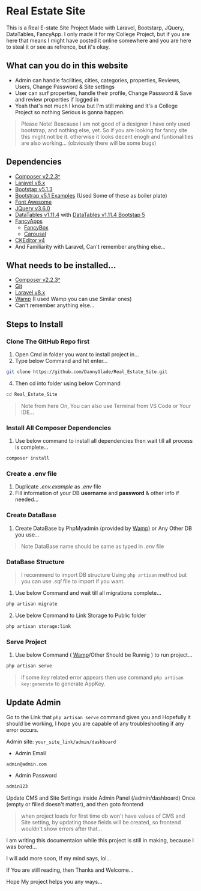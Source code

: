 # Real Estate Site 
This is a Real E-state Site Project Made with Laravel, Bootstarp, JQuery, DataTables, FancyApp.
I only made it for my College Project, but if you are here that means I might have posted it online somewhere and you are here to steal it or see as refrence, but it's okay.

## What can you do in this website
- Admin can handle facilities, cities, categories, properties, Reviews, Users, Change Password & Site settings
- User can surf properties, handle their profile, Change Password & Save and review properties if logged in
- Yeah that's not much I know but I'm still making and It's a College Project so nothing Serious is gonna happen.
> Please Note!
> Beacause I am not good of a designer I have only used bootstrap, and nothing else, yet. So if you are looking for fancy site this might not be it. otherwise it looks decent enogh and funtionalities are also working... (obviously there will be some bugs)

## Dependencies
- [Composer v2.2.3^](https://getcomposer.org/download/)
- [Laravel v8.x](https://laravel.com/docs/8.x)
- [Bootstap v5.1.3](https://getbootstrap.com/docs/5.1/getting-started/introduction/)
- [Bootstrap v5.1 Examples](https://getbootstrap.com/docs/5.1/examples/) (Used Some of these as boiler plate)
- [Font Awesome](https://fontawesome.com/docs/web/setup/get-started)
- [JQuery v3.6.0](https://releases.jquery.com/)
- [DataTables v1.11.4](https://datatables.net/manual/) with [DataTables v1.11.4 Bootstap 5](https://datatables.net/examples/styling/bootstrap5.html)
- [FancyApps](https://fancyapps.com/docs/ui/installation)
  - [FancyBox](https://fancyapps.com/docs/ui/fancybox)
  - [Carousal](https://fancyapps.com/docs/ui/carousel)
- [CKEditor v4](https://ckeditor.com/docs/ckeditor4/latest/guide/index.html)
- And Familiarity with Laravel, Can't remember anything else...

## What needs to be installed...
- [Composer v2.2.3^](https://getcomposer.org/download/)
- [Git](https://git-scm.com/downloads)
- [Laravel v8.x](https://laravel.com/docs/8.x#the-laravel-installer)
- [Wamp](https://www.wampserver.com/en/) (I used Wamp you can use Similar ones)
- Can't remember anything else...

## Steps to Install
### Clone The GitHub Repo first
1. Open Cmd in folder you want to install project in...
2. Type below Command and hit enter...
```bash
git clone https://github.com/DannyGlade/Real_Estate_Site.git
```
4. Then cd into folder using below Command
```bash
cd Real_Estate_Site
```
> Note from here On, You can also use Terminal from VS Code or Your IDE...

### Install All Composer Dependencies
1. Use below command to install all dependencies then wait till all process is complete...
```bash
composer install
```

### Create a .env file
1. Duplicate *.env.example* as *.env* file
2. Fill information of your DB **username** and **password** & other info if needed...

### Create DataBase
1. Create DataBase by PhpMyadmin (provided by [Wamp](https://www.wampserver.com/en/)) or Any Other DB you use...
> Note DataBase name should be same as typed in *.env* file
### DataBase Structure
> I recommend to import DB structure Using `php artisan` method but you can use *.sql* file to import if you want.
1. Use below Command and wait till all migrations complete...
```bash
php artisan migrate
```
2. Use below Command to Link Storage to Public folder
```bash
php artisan storage:link
```

### Serve Project
1. Use below Command ( [Wamp](https://www.wampserver.com/en/)/Other Should be Runnig ) to run project...
```bash
php artisan serve
```
> if some *key* related error appears then use command `php artisan key:generate` to generate AppKey.

## Update Admin
Go to the Link that `php artisan serve` command gives you and Hopefully it should be working, I hope you are capable of any troubleshooting if any error occurs.

Admin site: `your_site_link/admin/dashboard`

- Admin Email
```bash
admin@admin.com
```
- Admin Password
```bash
admin123
```
Update CMS and Site Settings inside Admin Panel (/admin/dashboard) Once (empty or filled doesn't matter), and then goto frontend
> when project loads for first time db won't have values of CMS and Site setting, by updating those fields will be created, so frontend wouldn't show errors after that...

I am writing this documentaion while this project is still in making, because I was bored...

I will add more soon, If my mind says, lol...

If You are still reading, then Thanks and Welcome...

Hope My project helps you any ways...

